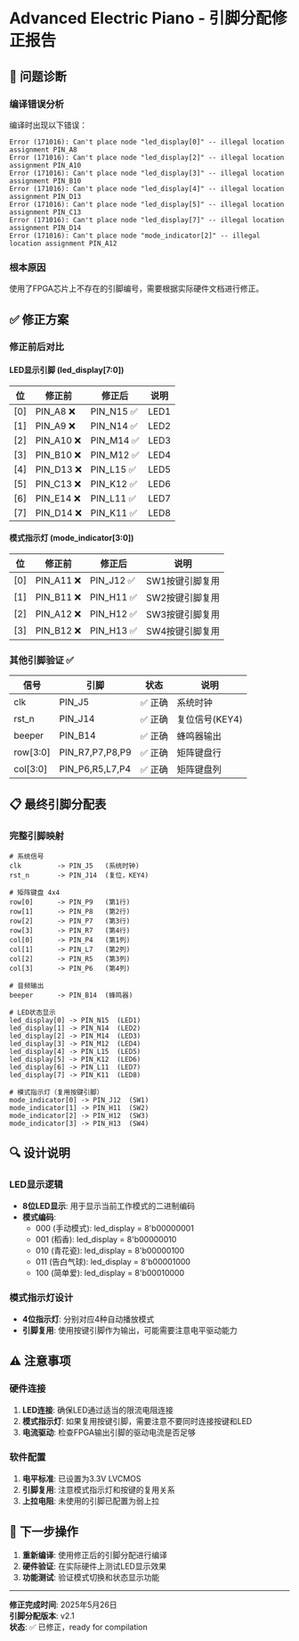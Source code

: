 # Advanced Electric Piano - 引脚分配修正报告

## 🔧 问题诊断

### 编译错误分析
编译时出现以下错误：
```
Error (171016): Can't place node "led_display[0]" -- illegal location assignment PIN_A8
Error (171016): Can't place node "led_display[2]" -- illegal location assignment PIN_A10
Error (171016): Can't place node "led_display[3]" -- illegal location assignment PIN_B10
Error (171016): Can't place node "led_display[4]" -- illegal location assignment PIN_D13
Error (171016): Can't place node "led_display[5]" -- illegal location assignment PIN_C13
Error (171016): Can't place node "led_display[7]" -- illegal location assignment PIN_D14
Error (171016): Can't place node "mode_indicator[2]" -- illegal location assignment PIN_A12
```

### 根本原因
使用了FPGA芯片上不存在的引脚编号，需要根据实际硬件文档进行修正。

## ✅ 修正方案

### 修正前后对比

#### LED显示引脚 (led_display[7:0])
| 位 | 修正前 | 修正后 | 说明 |
|----|--------|--------|------|
| [0] | PIN_A8 ❌ | PIN_N15 ✅ | LED1 |
| [1] | PIN_A9 ❌ | PIN_N14 ✅ | LED2 |
| [2] | PIN_A10 ❌ | PIN_M14 ✅ | LED3 |
| [3] | PIN_B10 ❌ | PIN_M12 ✅ | LED4 |
| [4] | PIN_D13 ❌ | PIN_L15 ✅ | LED5 |
| [5] | PIN_C13 ❌ | PIN_K12 ✅ | LED6 |
| [6] | PIN_E14 ❌ | PIN_L11 ✅ | LED7 |
| [7] | PIN_D14 ❌ | PIN_K11 ✅ | LED8 |

#### 模式指示灯 (mode_indicator[3:0])
| 位 | 修正前 | 修正后 | 说明 |
|----|--------|--------|------|
| [0] | PIN_A11 ❌ | PIN_J12 ✅ | SW1按键引脚复用 |
| [1] | PIN_B11 ❌ | PIN_H11 ✅ | SW2按键引脚复用 |
| [2] | PIN_A12 ❌ | PIN_H12 ✅ | SW3按键引脚复用 |
| [3] | PIN_B12 ❌ | PIN_H13 ✅ | SW4按键引脚复用 |

### 其他引脚验证 ✅
| 信号 | 引脚 | 状态 | 说明 |
|------|------|------|------|
| clk | PIN_J5 | ✅ 正确 | 系统时钟 |
| rst_n | PIN_J14 | ✅ 正确 | 复位信号(KEY4) |
| beeper | PIN_B14 | ✅ 正确 | 蜂鸣器输出 |
| row[3:0] | PIN_R7,P7,P8,P9 | ✅ 正确 | 矩阵键盘行 |
| col[3:0] | PIN_P6,R5,L7,P4 | ✅ 正确 | 矩阵键盘列 |

## 📋 最终引脚分配表

### 完整引脚映射
```
# 系统信号
clk         -> PIN_J5   (系统时钟)
rst_n       -> PIN_J14  (复位，KEY4)

# 矩阵键盘 4x4
row[0]      -> PIN_P9   (第1行)
row[1]      -> PIN_P8   (第2行)  
row[2]      -> PIN_P7   (第3行)
row[3]      -> PIN_R7   (第4行)
col[0]      -> PIN_P4   (第1列)
col[1]      -> PIN_L7   (第2列)
col[2]      -> PIN_R5   (第3列)
col[3]      -> PIN_P6   (第4列)

# 音频输出
beeper      -> PIN_B14  (蜂鸣器)

# LED状态显示
led_display[0] -> PIN_N15  (LED1)
led_display[1] -> PIN_N14  (LED2)
led_display[2] -> PIN_M14  (LED3)
led_display[3] -> PIN_M12  (LED4)
led_display[4] -> PIN_L15  (LED5)
led_display[5] -> PIN_K12  (LED6)
led_display[6] -> PIN_L11  (LED7)
led_display[7] -> PIN_K11  (LED8)

# 模式指示灯（复用按键引脚）
mode_indicator[0] -> PIN_J12  (SW1)
mode_indicator[1] -> PIN_H11  (SW2)
mode_indicator[2] -> PIN_H12  (SW3)
mode_indicator[3] -> PIN_H13  (SW4)
```

## 🔍 设计说明

### LED显示逻辑
- **8位LED显示**: 用于显示当前工作模式的二进制编码
- **模式编码**:
  - 000 (手动模式): led_display = 8'b00000001
  - 001 (稻香): led_display = 8'b00000010
  - 010 (青花瓷): led_display = 8'b00000100
  - 011 (告白气球): led_display = 8'b00001000
  - 100 (简单爱): led_display = 8'b00010000

### 模式指示灯设计
- **4位指示灯**: 分别对应4种自动播放模式
- **引脚复用**: 使用按键引脚作为输出，可能需要注意电平驱动能力

## ⚠️ 注意事项

### 硬件连接
1. **LED连接**: 确保LED通过适当的限流电阻连接
2. **模式指示灯**: 如果复用按键引脚，需要注意不要同时连接按键和LED
3. **电流驱动**: 检查FPGA输出引脚的驱动电流是否足够

### 软件配置
1. **电平标准**: 已设置为3.3V LVCMOS
2. **引脚复用**: 注意模式指示灯和按键的复用关系
3. **上拉电阻**: 未使用的引脚已配置为弱上拉

## 🚀 下一步操作

1. **重新编译**: 使用修正后的引脚分配进行编译
2. **硬件验证**: 在实际硬件上测试LED显示效果
3. **功能测试**: 验证模式切换和状态显示功能

---
**修正完成时间**: 2025年5月26日  
**引脚分配版本**: v2.1  
**状态**: ✅ 已修正，ready for compilation
